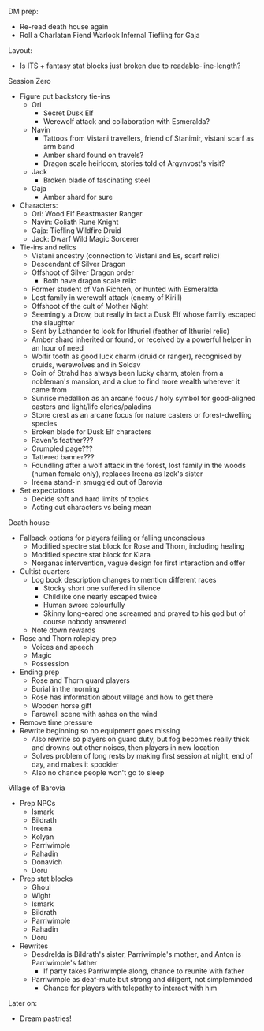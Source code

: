 DM prep:
- Re-read death house again
- Roll a Charlatan Fiend Warlock Infernal Tiefling for Gaja

Layout:
- Is ITS + fantasy stat blocks just broken due to readable-line-length?

Session Zero
- Figure put backstory tie-ins
	- Ori
		- Secret Dusk Elf
		- Werewolf attack and collaboration with Esmeralda?
	- Navin
		- Tattoos from Vistani travellers, friend of Stanimir, vistani scarf as arm band
		- Amber shard found on travels?
		- Dragon scale heirloom, stories told of Argynvost's visit?
	- Jack
		- Broken blade of fascinating steel
	- Gaja
		- Amber shard for sure
- Characters:
	- Ori: Wood Elf Beastmaster Ranger
	- Navin: Goliath Rune Knight
	- Gaja: Tiefling Wildfire Druid
	- Jack: Dwarf Wild Magic Sorcerer
- Tie-ins and relics
	- Vistani ancestry (connection to Vistani and Es, scarf relic)
	- Descendant of Silver Dragon
	- Offshoot of Silver Dragon order
		- Both have dragon scale relic
	- Former student of Van Richten, or hunted with Esmeralda
	- Lost family in werewolf attack (enemy of Kirill)
	- Offshoot of the cult of Mother Night
	- Seemingly a Drow, but really in fact a Dusk Elf whose family escaped the slaughter
	- Sent by Lathander to look for Ithuriel (feather of Ithuriel relic)
	- Amber shard inherited or found, or received by a powerful helper in an hour of need
	- Wolfir tooth as good luck charm (druid or ranger), recognised by druids, werewolves and in Soldav
	- Coin of Strahd has always been lucky charm, stolen from a nobleman's mansion, and a clue to find more wealth wherever it came from
	- Sunrise medallion as an arcane focus / holy symbol for good-aligned casters and light/life clerics/paladins
	- Stone crest as an arcane focus for nature casters or forest-dwelling species
	- Broken blade for Dusk Elf characters
	- Raven's feather???
	- Crumpled page???
	- Tattered banner???
	- Foundling after a wolf attack in the forest, lost family in the woods (human female only), replaces Ireena as Izek's sister
	- Ireena stand-in smuggled out of Barovia
- Set expectations
	- Decide soft and hard limits of topics
	- Acting out characters vs being mean

Death house
- Fallback options for players failing or falling unconscious
	- Modified spectre stat block for Rose and Thorn, including healing
	- Modified spectre stat block for Klara
	- Norganas intervention, vague design for first interaction and offer
- Cultist quarters
	- Log book description changes to mention different races
		- Stocky short one suffered in silence
		- Childlike one nearly escaped twice
		- Human swore colourfully
		- Skinny long-eared one screamed and prayed to his god but of course nobody answered
	- Note down rewards
- Rose and Thorn roleplay prep
	- Voices and speech
	- Magic
	- Possession
- Ending prep
	- Rose and Thorn guard players
	- Burial in the morning
	- Rose has information about village and how to get there
	- Wooden horse gift
	- Farewell scene with ashes on the wind
- Remove time pressure
- Rewrite beginning so no equipment goes missing
	- Also rewrite so players on guard duty, but fog becomes really thick and drowns out other noises, then players in new location
	- Solves problem of long rests by making first session at night, end of day, and makes it spookier
	- Also no chance people won't go to sleep

Village of Barovia
- Prep NPCs
	- Ismark
	- Bildrath
	- Ireena
	- Kolyan
	- Parriwimple
	- Rahadin
	- Donavich
	- Doru
- Prep stat blocks
	- Ghoul
	- Wight
	- Ismark
	- Bildrath
	- Parriwimple
	- Rahadin
	- Doru
- Rewrites
	- Desdrelda is Bildrath's sister, Parriwimple's mother, and Anton is Parriwimple's father
		- If party takes Parriwimple along, chance to reunite with father
	- Parriwimple as deaf-mute but strong and diligent, not simpleminded
		- Chance for players with telepathy to interact with him

Later on:
- Dream pastries!